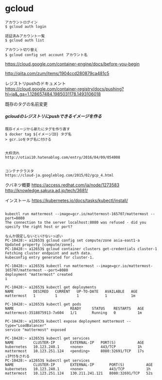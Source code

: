 
# gcloud

```
アカウントログイン
$ gcloud auth login

認証済みアカウント一覧
$ gcloud auth list

アカウント切り替え
$ gcloud config set account アカウント名
```

https://cloud.google.com/container-engine/docs/before-you-begin


http://qiita.com/zum/items/1904ccd280879ca481c5

レジストリpushのドキュメント  
https://cloud.google.com/container-registry/docs/pushing?hl=ja&_ga=1.128657484.1985031178.1493106018

既存のタグの名前変更
##### gcloudのレジストリにpushできるイメージを作る
```
既存イメージから新たにタグを作り直す
$ docker tag ${イメージID} タグ名
> gcr.ioをタグ名に付ける


```

```
大枠流れ
http://otiai10.hatenablog.com/entry/2016/04/09/054008


コンテナクラスタ
https://cloud-ja.googleblog.com/2015/02/gcp_4.html
```



クバネツ概要
https://access.redhat.com/ja/node/1273583
http://knowledge.sakura.ad.jp/tech/3681/

インストール
https://kubernetes.io/docs/tasks/kubectl/install/


```

kubectl run mattermost --image=gcr.io/mattermost-165707/mattermost --port=8080
The connection to the server localhost:8080 was refused - did you specify the right host or port?

なんか設定しないといけないっぽい
PC-10428:~ a12653$ gcloud config set compute/zone asia-east1-a
Updated property [compute/zone].
PC-10428:~ a12653$ gcloud container clusters get-credentials cluster-1
Fetching cluster endpoint and auth data.
kubeconfig entry generated for cluster-1.

PC-10428:~ a12653$ kubectl run mattermost --image=gcr.io/mattermost-165707/mattermost --port=8080
deployment "mattermost" created
i

PC-10428:~ a12653$ kubectl get deployments
NAME         DESIRED   CURRENT   UP-TO-DATE   AVAILABLE   AGE
mattermost   1         1         1            1           1m

PC-10428:~ a12653$ kubectl get pods
NAME                          READY     STATUS    RESTARTS   AGE
mattermost-3518875913-7x604   1/1       Running   0          1m

PC-10428:~ a12653$ kubectl expose deployment mattermost --type="LoadBalancer"
service "mattermost" exposed

PC-10428:~ a12653$ kubectl get services
NAME         CLUSTER-IP       EXTERNAL-IP   PORT(S)          AGE
kubernetes   10.123.240.1     <none>        443/TCP          1h
mattermost   10.123.251.124   <pending>     8080:32691/TCP   17s
↓IP付与される
PC-10428:~ a12653$ kubectl get services
NAME         CLUSTER-IP       EXTERNAL-IP       PORT(S)          AGE
kubernetes   10.123.240.1     <none>            443/TCP          1h
mattermost   10.123.251.124   130.211.241.121   8080:32691/TCP   52s
```

